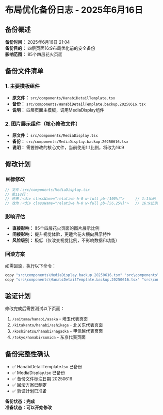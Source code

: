 # 布局优化备份日志 - 2025年6月16日

## 备份概述

**备份时间：** 2025年6月16日 21:04  
**备份目的：** 四层页面16:9布局优化前的安全备份  
**影响范围：** 85个四层花火页面

## 备份文件清单

### 1. 主要模板组件

- **原文件：** `src/components/HanabiDetailTemplate.tsx`
- **备份：** `src/components/HanabiDetailTemplate.backup.20250616.tsx`
- **说明：** 四层页面主模板，调用MediaDisplay组件

### 2. 图片展示组件（核心修改文件）

- **原文件：** `src/components/MediaDisplay.tsx`
- **备份：** `src/components/MediaDisplay.backup.20250616.tsx`
- **说明：** 需要修改的核心文件，当前使用1:1比例，将改为16:9

## 修改计划

### 目标修改

```typescript
// 文件：src/components/MediaDisplay.tsx
// 第118行：
// 原来：<div className="relative h-0 w-full pb-[100%]">     // 1:1比例
// 改为：<div className="relative h-0 w-full pb-[56.25%]">   // 16:9比例
```

### 影响评估

- **直接影响：** 85个四层花火页面的图片展示比例
- **间接影响：** 提升视觉体验，更适合花火横向展示特性
- **风险级别：** 极低（仅改变视觉比例，不影响数据和功能）

### 回滚方案

如需回滚，执行以下命令：

```bash
copy "src\components\MediaDisplay.backup.20250616.tsx" "src\components\MediaDisplay.tsx"
copy "src\components\HanabiDetailTemplate.backup.20250616.tsx" "src\components\HanabiDetailTemplate.tsx"
```

## 验证计划

修改完成后需要测试以下页面：

1. `/saitama/hanabi/asaka` - 埼玉代表页面
2. `/kitakanto/hanabi/ashikaga` - 北关东代表页面
3. `/koshinetsu/hanabi/nagaoka` - 甲信越代表页面
4. `/tokyo/hanabi/sumida` - 东京代表页面

## 备份完整性确认

- ✅ HanabiDetailTemplate.tsx 已备份
- ✅ MediaDisplay.tsx 已备份
- ✅ 备份文件标注日期 20250616
- ✅ 回滚方案已制定
- ✅ 验证计划已准备

**备份状态：完成**  
**准备状态：可以开始修改**
